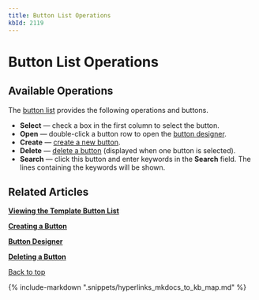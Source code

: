 ```yaml
---
title: Button List Operations
kbId: 2119
---
```



# Button List Operations

## Available Operations

The [button list](https://kb.cmwlab.com/article.php?id=2118) provides the following operations and buttons.

- **Select** — check a box in the first column to select the button.
- **Open** — double-click a button row to open the [button designer](https://kb.cmwlab.com/article.php?id=2117).
- **Create** — [create a new button](https://kb.cmwlab.com/article.php?id=2116).
- **Delete** — [delete a button](https://kb.cmwlab.com/article.php?id=2115) (displayed when one button is selected).
- **Search** — click this button and enter keywords in the **Search** field. The lines containing the keywords will be shown.

## Related Articles

**[Viewing the Template Button List](https://kb.comindware.ru/article.php?id=2118)**

**[Creating a Button](https://kb.comindware.ru/article.php?id=2116)**

**[Button Designer](https://kb.comindware.ru/article.php?id=2117)**

**[Deleting a Button](https://kb.comindware.ru/article.php?id=2115)**

 [Back to top](#)

{% include-markdown ".snippets/hyperlinks_mkdocs_to_kb_map.md" %}
